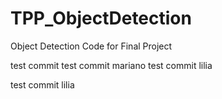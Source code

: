 # TPP_ObjectDetection
Object Detection Code for Final Project

test commit
test commit mariano
test commit lilia

test commit lilia